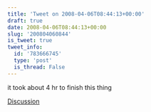 ```yaml
---
title: 'Tweet on 2008-04-06T08:44:13+00:00'
draft: true
date: 2008-04-06T08:44:13+00:00
slug: '200804060844'
is_tweet: true
tweet_info:
  id: '783666745'
  type: 'post'
  is_thread: False
---
```




it took about 4 hr to finish this thing

[Discussion](https://x.com/sytelus/status/783666745)
